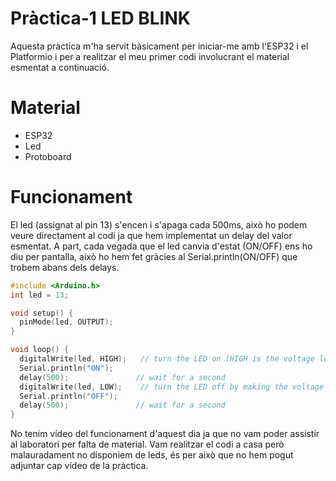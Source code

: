 # Pràctica-1 LED BLINK

Aquesta pràctica m'ha servit bàsicament per iniciar-me amb l'ESP32 i el Platformio i per a realitzar el meu primer codi involucrant el material esmentat a continuació.

# Material

- ESP32
- Led
- Protoboard


# Funcionament

El led (assignat al pin 13) s'encen i s'apaga cada 500ms, això ho podem veure directament al codi ja que hem implementat un delay del valor esmentat. A part, cada vegada que el led canvia d'estat (ON/OFF) ens ho diu per pantalla, això ho hem fet gràcies al Serial.println(ON/OFF) que trobem abans dels delays.

```c++
#include <Arduino.h>
int led = 13;

void setup() {                  
  pinMode(led, OUTPUT);     
}

void loop() {
  digitalWrite(led, HIGH);   // turn the LED on (HIGH is the voltage level)
  Serial.println("ON");
  delay(500);               // wait for a second
  digitalWrite(led, LOW);    // turn the LED off by making the voltage LOW
  Serial.println("OFF");
  delay(500);               // wait for a second
}

```


No tenim vídeo del funcionament d'aquest dia ja que no vam poder assistir al laboratori per falta de material. Vam realitzar el codi a casa però malauradament no disponiem de leds, és per això que no hem pogut adjuntar cap vídeo de la pràctica.
